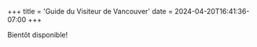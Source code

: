 +++
title = 'Guide du Visiteur de Vancouver'
date = 2024-04-20T16:41:36-07:00
+++

Bientôt disponible!
